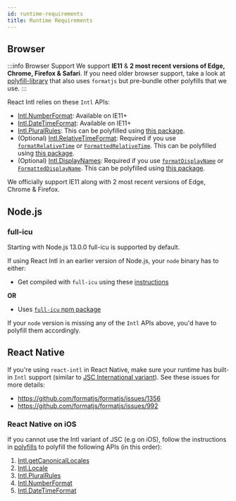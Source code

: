 ```yaml
---
id: runtime-requirements
title: Runtime Requirements
---
```


## Browser

:::info Browser Support
We support **IE11** & **2 most recent versions of Edge, Chrome, Firefox & Safari**. If you need older browser support, take a look at [polyfill-library](https://github.com/Financial-Times/polyfill-library) that also uses `formatjs` but pre-bundle other polyfills that we use.
:::

React Intl relies on these `Intl` APIs:

- [Intl.NumberFormat](https://developer.mozilla.org/en-US/docs/Web/JavaScript/Reference/Global_Objects/NumberFormat): Available on IE11+
- [Intl.DateTimeFormat](https://developer.mozilla.org/en-US/docs/Web/JavaScript/Reference/Global_Objects/DateTimeFormat): Available on IE11+
- [Intl.PluralRules](https://developer.mozilla.org/en-US/docs/Web/JavaScript/Reference/Global_Objects/PluralRules): This can be polyfilled using [this package](polyfills/intl-pluralrules.md).
- (Optional) [Intl.RelativeTimeFormat](https://developer.mozilla.org/en-US/docs/Web/JavaScript/Reference/Global_Objects/RelativeTimeFormat): Required if you use [`formatRelativeTime`](react-intl/api.md#formatrelativetime)
  or [`FormattedRelativeTime`](react-intl/components.md#formattedrelativetime). This can be polyfilled using [this package](polyfills/intl-relativetimeformat.md).
- (Optional) [Intl.DisplayNames](https://tc39.es/proposal-intl-displaynames/): Required if you use [`formatDisplayName`](react-intl/api.md#formatdisplayname)
  or [`FormattedDisplayName`](react-intl/components.md#formatteddisplayname). This can be polyfilled using [this package](polyfills/intl-displaynames.md).

We officially support IE11 along with 2 most recent versions of Edge, Chrome & Firefox.

## Node.js

### full-icu

Starting with Node.js 13.0.0 full-icu is supported by default.

If using React Intl in an earlier version of Node.js, your `node` binary has to either:

- Get compiled with `full-icu` using these [instructions](https://nodejs.org/api/intl.html)

**OR**

- Uses [`full-icu` npm package](https://www.npmjs.com/package/full-icu)

If your `node` version is missing any of the `Intl` APIs above, you'd have to polyfill them accordingly.

## React Native

If you're using `react-intl` in React Native, make sure your runtime has built-in `Intl` support (similar to [JSC International variant](https://github.com/react-native-community/jsc-android-buildscripts#international-variant)). See these issues for more details:

- https://github.com/formatjs/formatjs/issues/1356
- https://github.com/formatjs/formatjs/issues/992

### React Native on iOS

If you cannot use the Intl variant of JSC (e.g on iOS), follow the instructions in [polyfills](polyfills) to polyfill the following APIs (in this order):

1. [Intl.getCanonicalLocales](polyfills/intl-getcanonicallocales.md)
1. [Intl.Locale](polyfills/intl-locale.md)
1. [Intl.PluralRules](polyfills/intl-pluralrules.md)
1. [Intl.NumberFormat](polyfills/intl-numberformat.md)
1. [Intl.DateTimeFormat](polyfills/intl-datetimeformat.md)
